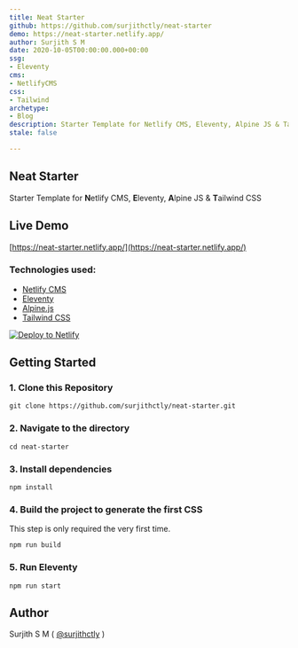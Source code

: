```yaml
---
title: Neat Starter
github: https://github.com/surjithctly/neat-starter
demo: https://neat-starter.netlify.app/
author: Surjith S M
date: 2020-10-05T00:00:00.000+00:00
ssg:
- Eleventy
cms:
- NetlifyCMS
css:
- Tailwind
archetype:
- Blog
description: Starter Template for Netlify CMS, Eleventy, Alpine JS & Tailwind CSS
stale: false

---
```

## Neat Starter

Starter Template for **N**etlify CMS, **E**leventy, **A**lpine JS & **T**ailwind CSS

## Live Demo

[https://neat-starter.netlify.app/](https://neat-starter.netlify.app/)

### Technologies used:

* [Netlify CMS](https://www.netlifycms.org/)
* [Eleventy](https://www.11ty.dev/)
* [Alpine.js](https://github.com/alpinejs/alpine)
* [Tailwind CSS](https://tailwindcss.com/)

<a href="https://app.netlify.app/start/deploy?repository=https://github.com/surjithctly/neat-starter&stack=cms"><img src="https://www.netlify.app/img/deploy/button.svg" alt="Deploy to Netlify" /></a>

## Getting Started

### 1. Clone this Repository

    git clone https://github.com/surjithctly/neat-starter.git

### 2. Navigate to the directory

    cd neat-starter

### 3. Install dependencies

    npm install

### 4. Build the project to generate the first CSS

This step is only required the very first time.

    npm run build

### 5. Run Eleventy

    npm run start

## Author

Surjith S M ( [@surjithctly](https://surjithctly.in/) )